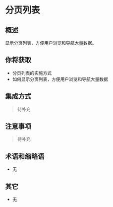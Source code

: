 # 分页列表

## 概述

显示分页列表，方便用户浏览和导航大量数据。

## 你将获取

- 分页列表的实施方式
- 如何显示分页列表，方便用户浏览和导航大量数据


## 集成方式

> 待补充

## 注意事项

> 待补充

## 术语和缩略语

- 无

## 其它

- 无
